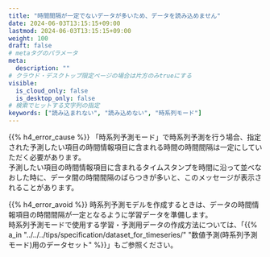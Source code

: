 ```yaml
---
title: "時間間隔が一定でないデータが多いため、データを読み込めません"
date: 2024-06-03T13:15:15+09:00
lastmod: 2024-06-03T13:15:15+09:00
weight: 100
draft: false
# metaタグのパラメータ
meta:
  description: ""
# クラウド・デスクトップ限定ページの場合は片方のみtrueにする
visible:
  is_cloud_only: false
  is_desktop_only: false
# 検索でヒットする文字列の指定
keywords: ["読み込まれない", "読み込めない", "時系列モード"]
---
```


{{% h4_error_cause %}}
「時系列予測モード」で時系列予測を行う場合、指定された予測したい項目の時間情報項目に含まれる時間の時間間隔は一定にしていただく必要があります。  
予測したい項目の時間情報項目に含まれるタイムスタンプを時間に沿って並べなおした時に、データ間の時間間隔のばらつきが多いと、このメッセージが表示されることがあります。

{{% h4_error_avoid %}}
時系列予測モデルを作成するときは、データの時間情報項目の時間間隔が一定となるように学習データを準備します。  
時系列予測モードで使用する学習・予測用データの作成方法については、「{{% a_in "../../../tips/specification/dataset_for_timeseries/" "数値予測(時系列予測モード)用のデータセット" %}}」もご参照ください。  
